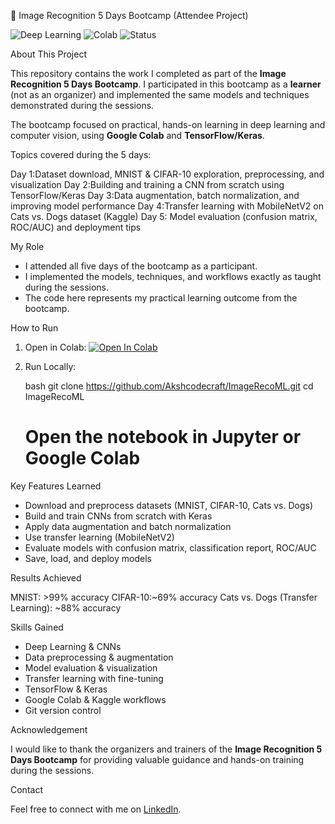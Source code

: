 

 🚀 Image Recognition 5 Days Bootcamp (Attendee Project)

![Deep Learning](https://img.shields.io/badge/DeepLearning-TensorFlow-green?style=flat-square)
![Colab](https://img.shields.io/badge/Google-Colab-yellow?logo=google-colab\&style=flat-square)
![Status](https://img.shields.io/badge/Status-Completed-blue?style=flat-square)

 About This Project

This repository contains the work I completed as part of the **Image Recognition 5 Days Bootcamp**.
I participated in this bootcamp as a **learner** (not as an organizer) and implemented the same models and techniques demonstrated during the sessions.

The bootcamp focused on practical, hands-on learning in deep learning and computer vision, using **Google Colab** and **TensorFlow/Keras**.

Topics covered during the 5 days:

Day 1:Dataset download, MNIST & CIFAR-10 exploration, preprocessing, and visualization
Day 2:Building and training a CNN from scratch using TensorFlow/Keras
Day 3:Data augmentation, batch normalization, and improving model performance
Day 4:Transfer learning with MobileNetV2 on Cats vs. Dogs dataset (Kaggle)
Day 5: Model evaluation (confusion matrix, ROC/AUC) and deployment tips

My Role

* I attended all five days of the bootcamp as a participant.
* I implemented the models, techniques, and workflows exactly as taught during the sessions.
* The code here represents my practical learning outcome from the bootcamp.

 How to Run

1. Open in Colab:
   [![Open In Colab](https://colab.research.google.com/assets/colab-badge.svg)](https://colab.research.google.com/github/Akshcodecraft/ImageRecoML/blob/main/Image_Recognition_5Days_Bootcamp.ipynb)

2. Run Locally:

   bash
   git clone https://github.com/Akshcodecraft/ImageRecoML.git
   cd ImageRecoML
   # Open the notebook in Jupyter or Google Colab
   

 Key Features Learned

* Download and preprocess datasets (MNIST, CIFAR-10, Cats vs. Dogs)
* Build and train CNNs from scratch with Keras
* Apply data augmentation and batch normalization
* Use transfer learning (MobileNetV2)
* Evaluate models with confusion matrix, classification report, ROC/AUC
* Save, load, and deploy models

 Results Achieved

MNIST: >99% accuracy
CIFAR-10:\~69% accuracy
Cats vs. Dogs (Transfer Learning): ~88% accuracy

 Skills Gained

* Deep Learning & CNNs
* Data preprocessing & augmentation
* Model evaluation & visualization
* Transfer learning with fine-tuning
* TensorFlow & Keras
* Google Colab & Kaggle workflows
* Git version control

Acknowledgement

I would like to thank the organizers and trainers of the **Image Recognition 5 Days Bootcamp** for providing valuable guidance and hands-on training during the sessions.

Contact

Feel free to connect with me on [LinkedIn](https://www.linkedin.com/in/akshaya-r-7246172b7).




